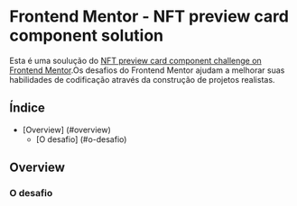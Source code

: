 # Frontend Mentor - NFT preview card component solution

Esta é uma soulução do [NFT preview card component challenge on Frontend Mentor](https://www.frontendmentor.io/challenges/nft-preview-card-component-SbdUL_w0U).Os desafios do Frontend Mentor ajudam a melhorar suas habilidades de codificação através da construção de projetos realistas.

## Índice

- [Overview] (#overview)
  - [O desafio] (#o-desafio)
  
## Overview

### O desafio
